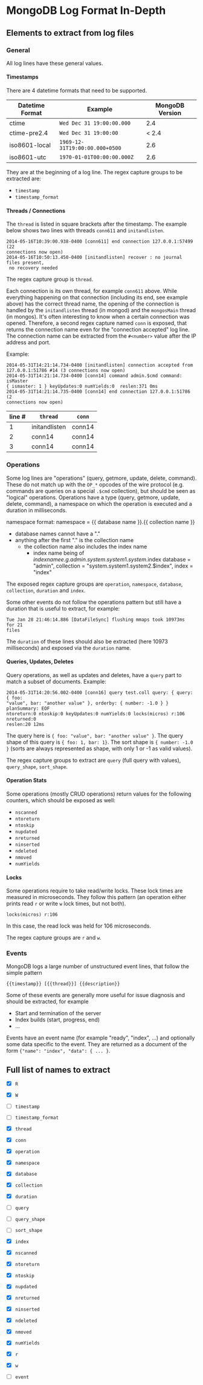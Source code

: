 # MongoDB Log Format In-Depth

## Elements to extract from log files

### General

All log lines have these general values.

#### Timestamps

There are 4 datetime formats that need to be supported.

| Datetime Format |            Example             | MongoDB Version |
| --------------- | ------------------------------ | --------------- |
| ctime           | `Wed Dec 31 19:00:00.000`      | 2.4             |
| ctime-pre2.4    | `Wed Dec 31 19:00:00`          | < 2.4           |
| iso8601-local   | `1969-12-31T19:00:00.000+0500` | 2.6             |
| iso8601-utc     | `1970-01-01T00:00:00.000Z`     | 2.6             |

They are at the beginning of a log line. The regex capture groups to be
extracted are:

- `timestamp`
- `timestamp_format`


#### Threads / Connections

The `thread` is listed in square brackets after the timestamp. The example
below shows two lines with threads `conn611` and `initandlisten`.

```
2014-05-16T10:39:00.938-0400 [conn611] end connection 127.0.0.1:57499 (22
connections now open) 
2014-05-16T10:50:13.450-0400 [initandlisten] recover : no journal files present,
 no recovery needed
```

The regex capture group is `thread`.

Each connection is its own thread, for example `conn611` above. While
everything happening on that connection (including its end, see example above)
has the correct thread name, the opening of the connection is handled by the
`initandlisten` thread (in mongod) and the `mongosMain` thread (in mongos).
It's often interesting to know when a certain connection was opened.
Therefore, a second regex capture named `conn` is exposed, that returns the
connection name even for the "connection accepted" log line. The connection
name can be extracted from the `#<number>` value after the IP address and
port.

Example:

```
2014-05-31T14:21:14.734-0400 [initandlisten] connection accepted from
127.0.0.1:51786 #14 (3 connections now open) 
2014-05-31T14:21:14.734-0400 [conn14] command admin.$cmd command: isMaster 
{ ismaster: 1 } keyUpdates:0 numYields:0  reslen:371 0ms 
2014-05-31T14:21:14.735-0400 [conn14] end connection 127.0.0.1:51786 (2 
connections now open)
```

| line # |    `thread`   | `conn` |
| ------ | ------------- | ------ |
|      1 | initandlisten | conn14 |
|      2 | conn14        | conn14 |
|      3 | conn14        | conn14 |

### Operations

Some log lines are "operations" (query, getmore, update, delete, command).
These do not match up with the `OP_*` opcodes of the wire protocol (e.g.
commands are queries on a special `.$cmd` collection), but should be seen as
"logical" operations. Operations have a type (query, getmore, update, delete,
command), a namespace on which the operation is executed and a duration in 
milliseconds.

namespace format:
namespace = {{ database name }}.{{ collection name }}
- database names cannot have a "."
- anything after the first "." is the collection name
  - the collection name also includes the index name
    - index name being of ${{ index name }}
  e.g. admin.system.system1.system.$index
    database   = "admin",
    collection = "system.system1.system2.$index",
    index = "index"

The exposed regex capture groups are `operation`, `namespace`, `database`,
`collection`, `duration` and `index`.

Some other events do not follow the operations pattern but still have a
duration that is useful to extract, for example:

```
Tue Jan 28 21:46:14.886 [DataFileSync] flushing mmaps took 10973ms  for 21
files
```

The `duration` of these lines should also be extracted (here 10973
milliseconds) and exposed via the `duration` name.


#### Queries, Updates, Deletes

Query operations, as well as updates and deletes, have a `query` part to match
a subset of documents. Example:

```
2014-05-31T14:20:56.002-0400 [conn16] query test.coll query: { query: { foo:
"value", bar: "another value" }, orderby: { number: -1.0 } } planSummary: EOF
ntoreturn:0 ntoskip:0 keyUpdates:0 numYields:0 locks(micros) r:106 nreturned:0
reslen:20 12ms
```

The query here is `{ foo: "value", bar: "another value" }`. The query shape of
this query is `{ foo: 1, bar: 1}`. The sort shape is `{ number: -1.0 }` (sorts
are always represented as shape, with only 1 or -1 as valid values).

The regex capture groups to extract are `query` (full query with values),
`query_shape`, `sort_shape`.


#### Operation Stats

Some operations (mostly CRUD operations) return values for the following
counters, which should be exposed as well:

*  `nscanned`
*  `ntoreturn`
*  `ntoskip`
*  `nupdated`
*  `nreturned`
*  `ninserted`
*  `ndeleted`
*  `nmoved`
*  `numYields`

#### Locks

Some operations require to take read/write locks. These lock times are
measured in microseconds. They follow this pattern (an operation either prints
read `r` or write `w` lock times, but not both).

```
locks(micros) r:106
```

In this case, the read lock was held for 106 microseconds.

The regex capture groups are `r` and `w`.


### Events

MongoDB logs a large number of unstructured event lines, that follow the
simple pattern
```
{{timestamp}} [{{thread}}] {{description}}
```

Some of these events are generally more useful for issue diagnosis and should
be extracted, for example

* Start and termination of the server
* Index builds (start, progress, end)
* ...

Events have an event name (for example "ready", "index", ...) and optionally
some data specific to the event. They are returned as a document of the form
`{"name": "index", "data": { ... }`.

## Full list of names to extract

- [x] `R`
- [x] `W`
- [ ] `timestamp`
- [ ] `timestamp_format`
- [x] `thread`
- [x] `conn`
- [x] `operation`
- [x] `namespace`
- [x] `database`
- [x] `collection`
- [x] `duration`
- [ ] `query`
- [ ] `query_shape`
- [ ] `sort_shape`
- [x] `index`
- [x] `nscanned`
- [x] `ntoreturn`
- [x] `ntoskip`
- [x] `nupdated`
- [x] `nreturned`
- [x] `ninserted`
- [x] `ndeleted`
- [x] `nmoved`
- [x] `numYields`
- [x] `r`
- [x] `w`
- [ ] `event`



